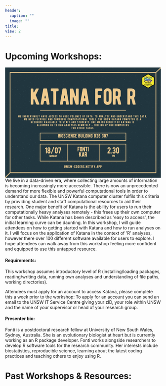 ```yaml
---
header:
  caption: ""
  image: ""
title: 
view: 2
---
```


# Upcoming Workshops:

<!-- <img src="geospatial_flyer_2.png" width=1450 style = "margin-left: 0px; margin-right: 0px; float:right;"> --> 

<img src="katana_workshop.png" width=1450 style = "margin-left: 0px; margin-right: 0px; float:right;">

We live in a data-driven era, where collecting large amounts of information is becoming increasingly more accessible. There is now an unprecedented demand for more flexible and powerful computational tools in order to understand our data. The UNSW Katana computer cluster fulfils this criteria by providing student and staff computational resources to aid their research. One major benefit of Katana is the ability for users to run their computationally heavy analyses remotely - this frees up their own computer for other tasks. While Katana has been described as 'easy to access', the initial learning curve can be daunting. In this workshop, I will guide attendees on how to getting started with Katana and how to run analyses on it. I will focus on the application of Katana in the context of 'R' analyses, however there over 100 different software available for users to explore. I hope attendees can walk away from this workshop feeling more confident and equipped to use this untapped resource.


#### Requirements:
This workshop assumes introductory level of R (installing/loading packages, reading/writing data, running own analyses and understanding of file paths, working directories). 

Attendees must apply for an account to access Katana, please complete this a week prior to the workshop:
To apply for an account you can send an email to the UNSW IT Service Centre giving your zID, your role within UNSW and the name of your supervisor or head of your research group.


#### Presenter bio:

Fonti is a postdoctoral research fellow at University of New South Wales, Sydney, Australia. She is an evolutionary biologist at heart but is currently working as an R package developer. Fonti works alongside researchers to develop R software tools for the research community. Her interests include biostatistics, reproducible science, learning about the latest coding practices and teaching others to enjoy using R. 



# Past Workshops & Resources:
